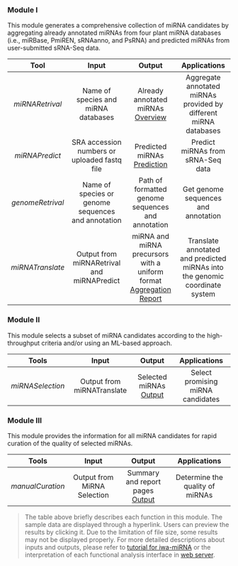 
### Module I 

This module generates a comprehensive collection of miRNA candidates by aggregating already annotated miRNAs from four plant miRNA databases (i.e., miRBase, PmiREN, sRNAanno, and PsRNA) and predicted miRNAs from user-submitted sRNA-Seq data.

|       Tool       |                     **Input**                      |                            Output                            |                         Applications                         |
| :--------------: | :------------------------------------------------: | :----------------------------------------------------------: | :----------------------------------------------------------: |
| *miRNARetrival*  |        Name of species and miRNA databases         | Already annotated miRNAs<br><a href="https://deepngs.nwafu.edu.cn/static/assets/Test_results/Overview.html">Overview</a> | Aggregate annotated miRNAs provided by different miRNA databases |
|  *miRNAPredict*  |    SRA accession numbers or uploaded fastq file    | Predicted miRNAs<br/><a href="https://deepngs.nwafu.edu.cn/static/assets/Test_results/miRNAPredict_output.txt">Prediction</a> |              Predict miRNAs from sRNA-Seq data               |
| *genomeRetrival* | Name of species or genome sequences and annotation |      Path of formatted genome sequences and annotation       |             Get genome sequences and annotation              |
| *miRNATranslate* |     Output from miRNARetrival and miRNAPredict     | miRNA and miRNA precursors with a uniform format<br/><a href="https://deepngs.nwafu.edu.cn/static/assets/Test_results/miRNATranslate_output.txt">Aggregation</a><br><a href="https://deepngs.nwafu.edu.cn/static/assets/Test_results/Aggregation.html">Report</a> | Translate annotated and predicted miRNAs into the genomic coordinate system |

### Module II

This module selects a subset of miRNA candidates according to the high-throughput criteria and/or using an ML-based approach.

|    **Tools**     |         **Input**          |                          **Output**                          |           Applications            |
| :--------------: | :------------------------: | :----------------------------------------------------------: | :-------------------------------: |
| *miRNASelection* | Output from miRNATranslate | Selected miRNAs<br><a href="https://deepngs.nwafu.edu.cn/static/static/Test_results/miRNASelection_output.txt">Output</a> | Select promising miRNA candidates |

### Module III

This module provides the information for all miRNA candidates  for rapid curation of the quality of selected miRNAs.

|    **Tools**     |          **Input**          |                          **Output**                          |          Applications           |
| :--------------: | :-------------------------: | :----------------------------------------------------------: | :-----------------------------: |
| *manualCuration* | Output from MiRNA Selection | Summary and report pages<br/><a href="https://deepngs.nwafu.edu.cn/static/static/Test_results/manualCuration_output.html">Output</a> | Determine the quality of miRNAs |



> The table above briefly describes each function in this module. The sample data are displayed through a hyperlink. Users can preview the results by clicking it. Due to the limitation of file size, some results may not be displayed properly. For more detailed descriptions about inputs and outputs, please refer to [tutorial for iwa-miRNA](https://github.com/cma2015/iwa-miRNA/tree/master/Tutorials/User_manual.md) or the interpretation of each functional analysis interface in [web server](https://deepngs.nwafu.edu.cn/).

